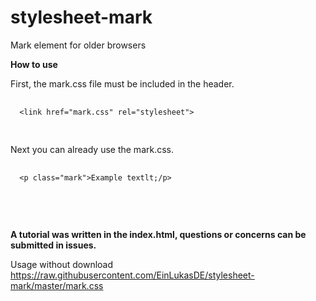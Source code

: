 # stylesheet-mark
Mark element for older browsers

**How to use**

First, the mark.css file must be included in the header.
  
  <pre>
  <code class="language-html">
  &lt;link href="mark.css" rel="stylesheet"&gt;
  </code>
  </pre>
  
Next you can already use the mark.css.

  <pre>
  <code class="language-html">
  &lt;p class="mark"&gt;Example textlt;/p&gt;
  </code>
  </pre>
  
  <br>
   
**A tutorial was written in the index.html, questions or concerns can be submitted in issues.**
   
Usage without download <br>
  https://raw.githubusercontent.com/EinLukasDE/stylesheet-mark/master/mark.css
